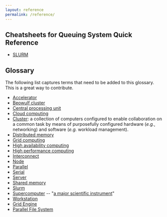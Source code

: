 ```yaml
---
layout: reference
permalink: /reference/
---
```


## Cheatsheets for Queuing System Quick Reference

* [SLURM](https://slurm.schedmd.com/pdfs/summary.pdf)

## Glossary

The following list captures terms that need to be added to this glossary. This is a great way to contribute.

- [Accelerator](https://en.wikipedia.org/wiki/Hardware_acceleration)
- [Beowulf cluster](https://en.wikipedia.org/wiki/Beowulf_cluster)
- [Central processing unit](https://en.wikipedia.org/wiki/Central_processing_unit)
- [Cloud computing](https://en.wikipedia.org/wiki/Cloud_computing)
- [Cluster](https://en.wikipedia.org/wiki/Computer_cluster): a collection of computers configured to enable collaboration on a common task by
  means of purposefully configured hardware (*e.g.*, networking) and software (*e.g.* workload
  management).
- [Distributed memory](https://en.wikipedia.org/wiki/Distributed_memory)
- [Grid computing](https://en.wikipedia.org/wiki/Grid_computing)
- [High availability computing](https://en.wikipedia.org/wiki/High_availability)
- [High performance computing](https://en.wikipedia.org/w/index.php?title=High-performance_computing&redirect=no)
- [Interconnect](https://en.wikipedia.org/wiki/Supercomputer_architecture)
- [Node](https://en.wikipedia.org/wiki/Node_(computer_science))
- [Parallel](https://en.wikipedia.org/wiki/Parallel_computing)
- [Serial](https://en.wikipedia.org/wiki/Serial_computer)
- [Server](https://en.wikipedia.org/wiki/Server_(computing))
- [Shared memory](https://en.wikipedia.org/wiki/Shared_memory)
- [Slurm](https://en.wikipedia.org/wiki/Slurm_Workload_Manager)
- [Supercomputer](https://en.wikipedia.org/wiki/Supercomputer) -- "[a major scientific instrument](https://www.hpcnotes.com/2015/10/essential-analogies-for-hpc-advocate.html)"
- [Workstation](https://en.wikipedia.org/wiki/Workstation)
- [Grid Engine](https://en.wikipedia.org/wiki/Oracle_Grid_Engine)
- [Parallel File System](https://en.wikipedia.org/wiki/Clustered_file_system#Distributed_file_systems)

